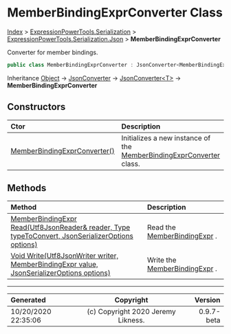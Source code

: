 ﻿# MemberBindingExprConverter Class

[Index](../index.md) > [ExpressionPowerTools.Serialization](ExpressionPowerTools.Serialization.a.md) > [ExpressionPowerTools.Serialization.Json](ExpressionPowerTools.Serialization.Json.n.md) > **MemberBindingExprConverter**

Converter for member bindings.

```csharp
public class MemberBindingExprConverter : JsonConverter<MemberBindingExpr>
```

Inheritance [Object](https://docs.microsoft.com/dotnet/api/system.object) → [JsonConverter](https://docs.microsoft.com/dotnet/api/system.text.json.serialization.jsonconverter) → [JsonConverter&lt;T>](https://docs.microsoft.com/dotnet/api/system.text.json.serialization.jsonconverter-1) → **MemberBindingExprConverter**

## Constructors

| Ctor | Description |
| :-- | :-- |
| [MemberBindingExprConverter()](ExpressionPowerTools.Serialization.Json.MemberBindingExprConverter.ctor.md#memberbindingexprconverter) | Initializes a new instance of the [MemberBindingExprConverter](ExpressionPowerTools.Serialization.Json.MemberBindingExprConverter.cs.md) class. |
## Methods

| Method | Description |
| :-- | :-- |
| [MemberBindingExpr Read(Utf8JsonReader& reader, Type typeToConvert, JsonSerializerOptions options)](ExpressionPowerTools.Serialization.Json.MemberBindingExprConverter.Read.m.md) | Read the [MemberBindingExpr](ExpressionPowerTools.Serialization.Serializers.MemberBindingExpr.cs.md) . |
| [Void Write(Utf8JsonWriter writer, MemberBindingExpr value, JsonSerializerOptions options)](ExpressionPowerTools.Serialization.Json.MemberBindingExprConverter.Write.m.md) | Write the [MemberBindingExpr](ExpressionPowerTools.Serialization.Serializers.MemberBindingExpr.cs.md) . |

---

| Generated | Copyright | Version |
| :-- | :-: | --: |
| 10/20/2020 22:35:06 | (c) Copyright 2020 Jeremy Likness. | 0.9.7-beta |
